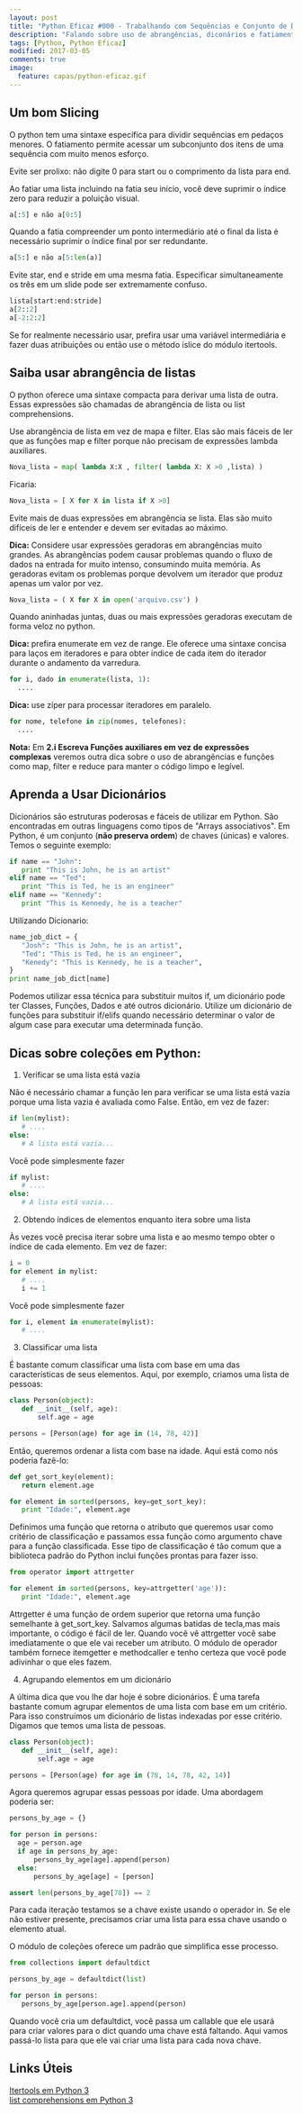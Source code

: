 ```yaml
---
layout: post
title: "Python Eficaz #000 - Trabalhando com Sequências e Conjunto de Dados"
description: "Falando sobre uso de abrangências, diconários e fatiamento em python."
tags: [Python, Python Eficaz]
modified: 2017-03-05
comments: true
image:
  feature: capas/python-eficaz.gif
---
```


## Um bom Slicing 

O python tem uma sintaxe específica para dividir sequências em pedaços menores. O fatiamento permite acessar um subconjunto dos itens de uma sequência com muito menos esforço. 

Evite ser prolixo: não digite 0 para start ou o comprimento da lista para end.

Ao fatiar uma lista incluindo na fatia seu inicio, você deve suprimir o índice zero para reduzir a poluição visual.
```python
a[:5] e não a[0:5]
```

Quando a fatia compreender um ponto intermediário até o final da lista ė necessário suprimir o índice final por ser redundante.
```python
a[5:] e não a[5:len(a)]
```

Evite star, end e stride em uma mesma fatia. Especificar simultaneamente os três em um slide pode ser extremamente confuso.
```python
lista[start:end:stride]
a[2::2]
a[-2:2:2]
```

Se for realmente necessário usar, prefira usar uma variável intermediária e fazer  duas atribuições ou então use o método islice do módulo itertools.

## Saiba usar abrangência de listas

O python oferece uma sintaxe compacta para derivar uma lista de outra. Essas expressões são chamadas de abrangência de lista ou list comprehensions.

Use abrangência de lista em vez de mapa e filter. Elas são mais fáceis de ler que as funções map e filter porque não precisam de expressões lambda auxiliares.
```python
Nova_lista = map( lambda X:X , filter( lambda X: X >0 ,lista) )
```
Ficaria:
```python
Nova_lista = [ X for X in lista if X >0]
```

Evite mais de duas expressões em abrangência se lista. Elas são muito difíceis de ler e entender e devem ser evitadas ao máximo.

**Dica:** Considere usar expressões geradoras em abrangências muito grandes.
As abrangências podem causar problemas quando o fluxo de dados na entrada for muito intenso, consumindo muita memória. As geradoras evitam os problemas porque devolvem um iterador que produz apenas um valor por vez.
```python
Nova_lista = ( X for X in open('arquivo.csv') )
```
Quando aninhadas juntas, duas ou mais expressões geradoras executam de forma veloz no python.

**Dica:** prefira enumerate em vez de range.
Ele oferece uma sintaxe concisa para laços em iteradores e para obter índice de cada item do iterador durante o andamento da varredura. 
```python
for i, dado in enumerate(lista, 1):
  ....
```

**Dica:** use zíper para processar iteradores em paralelo. 
```python
for nome, telefone in zip(nomes, telefones):
  ....
```

**Nota:** Em __2.i Escreva Funções auxiliares em vez de expressões complexas__ veremos outra dica sobre o uso de abrangências e funções como map, filter e reduce para manter o código limpo e legível.


## Aprenda a Usar Dicionários

Dicionários são estruturas poderosas e fáceis de utilizar em Python. São encontradas em outras linguagens como tipos de "Arrays associativos". Em Python, é um conjunto (**não preserva ordem**) de chaves (únicas) e valores.
Temos o seguinte exemplo:
```python
if name == "John":
   print "This is John, he is an artist"
elif name == "Ted":
   print "This is Ted, he is an engineer"
elif name == "Kennedy":
   print "This is Kennedy, he is a teacher"
```
Utilizando Dicionario:
```python
name_job_dict = {
   "Josh": "This is John, he is an artist",
   "Ted": "This is Ted, he is an engineer",   
   "Kenedy": "This is Kennedy, he is a teacher",
}
print name_job_dict[name]
```
Podemos utilizar essa técnica para substituir muitos if, um dicionário pode ter Classes, Funções, Dados e até outros dicionário. Utilize um dicionário de funções para substituir if/elifs quando necessário determinar o valor de algum case para executar uma determinada função.

## Dicas sobre coleções em Python:

1. Verificar se uma lista está vazia

 Não é necessário chamar a função len para verificar se uma lista está vazia porque uma lista vazia é avaliada como False. Então, em vez de fazer:
 ```python
if len(mylist):
    # ....
else:
    # A lista está vazia...
 ```
 Você pode simplesmente fazer
 ```python
if mylist:
    # ....
else:
    # A lista está vazia...
```

2.  Obtendo índices de elementos enquanto itera sobre uma lista

 Às vezes você precisa iterar sobre uma lista e ao mesmo tempo obter o índice de cada elemento. Em vez de fazer:
 ```python
i = 0
for element in mylist:
    # ....
    i += 1
 ```
 Você pode simplesmente fazer
 ```python
for i, element in enumerate(mylist):
    # ....
 ```

3. Classificar uma lista

 É bastante comum classificar uma lista com base em uma das características de seus elementos. Aqui, por exemplo, criamos uma lista de pessoas:
 ```python
 class Person(object):
    def __init__(self, age):
        self.age = age

 persons = [Person(age) for age in (14, 78, 42)]
 ```
 Então, queremos ordenar a lista com base na idade. Aqui está como nós poderia fazê-lo:
 ```python
 def get_sort_key(element):
    return element.age

 for element in sorted(persons, key=get_sort_key):
    print "Idade:", element.age
 ```
 Definimos uma função que retorna o atributo que queremos usar como critério de classificação e passamos essa função como argumento chave para a função classificada. Esse tipo de classificação é tão comum que a biblioteca padrão do Python inclui funções prontas para fazer isso.
 ```python
 from operator import attrgetter

 for element in sorted(persons, key=attrgetter('age')):
    print "Idade:", element.age
 ```
 Attrgetter é uma função de ordem superior que retorna uma função semelhante à get_sort_key. Salvamos algumas batidas de tecla,mas mais importante, o código é fácil de ler. Quando você vê attrgetter você sabe imediatamente o que ele vai receber um atributo. O módulo de operador também fornece itemgetter e methodcaller e tenho certeza que você pode adivinhar o que eles fazem.

4. Agrupando elementos em um dicionário

 A última dica que vou lhe dar hoje é sobre dicionários. É uma tarefa bastante comum agrupar elementos de uma lista com base em um critério. Para isso construímos um dicionário de listas indexadas por esse critério. Digamos que temos uma lista de pessoas.
 ```python
 class Person(object):
    def __init__(self, age):
        self.age = age

 persons = [Person(age) for age in (78, 14, 78, 42, 14)]
 ```
 Agora queremos agrupar essas pessoas por idade. Uma abordagem poderia ser:
  ```python
 persons_by_age = {}

 for person in persons:
    age = person.age
    if age in persons_by_age:
        persons_by_age[age].append(person)
    else:
        persons_by_age[age] = [person]

 assert len(persons_by_age[78]) == 2
  ```
  Para cada iteração testamos se a chave existe usando o operador in. Se ele não estiver presente, precisamos criar uma lista para essa chave usando o elemento atual.

 O módulo de coleções oferece um padrão que simplifica esse processo.
 ```python
 from collections import defaultdict

 persons_by_age = defaultdict(list)

 for person in persons:
    persons_by_age[person.age].append(person)
  ```
  Quando você cria um defaultdict, você passa um callable que ele usará para criar valores para o dict quando uma chave está faltando. Aqui vamos passá-lo lista para que ele vai criar uma lista para cada nova chave.
  
## Links Úteis

<div markdown="0"><a href="https://docs.python.org/3/library/itertools.html" class="btn btn-success">Itertools em Python 3</a></div>
<div markdown="0"><a href="https://docs.python.org/3.5/tutorial/datastructures.html#list-comprehensions" class="btn btn-success">list comprehensions em Python 3</a></div>

